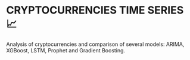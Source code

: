 # **CRYPTOCURRENCIES TIME SERIES** :chart_with_upwards_trend:

Analysis of cryptocurrencies and comparison of several models: ARIMA, XGBoost, LSTM, Prophet and Gradient Boosting. 

